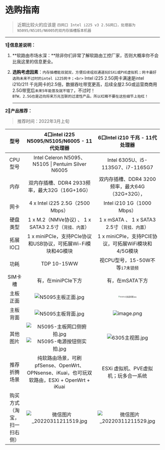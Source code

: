 # 选购指南

> 近期比较火的应该是 `四网口 Intel i225 v3 2.5G网口，处理器为N5095/N5105/N6005的双内存插槽版本机器`

<hr>

**1⃣️信息差说明：**

1. **软路由市场水深：**除非你们非常了解软路由工控厂家，否则大概率你不会比我这里的信息更全。

   

3. **选购考虑因素**：`内存插槽能双就双，方便后续组双通道玩ESXi或PVE虚拟机；网卡最好选购未来不过时的intel i225网卡；<br>` Intel i225 2.5G网卡满速是intel i210/211 千兆网卡的2.5倍，数据吞吐带宽更高，后续全屋2.5G或运营商商用2.5G带宽后`未来5年能普及就不错了`，不过时！<br>`BTW，2.5G也是迈向将来万兆互联的过渡性产品，所以杠精不要在这些细节上抬杠！`

   <hr>

**2⃣️产品推荐：**

> 推荐时间：2022年3月上旬

|             型号             |        4口intel i225 N5095/N5105/N6005 -  11代处理器         |               6口Intel i210 千兆 - 11代处理器                |
| :--------------------------: | :----------------------------------------------------------: | :----------------------------------------------------------: |
|           CPU型号            |      Intel Celeron N5095、N5105 \| Pentuim Silver N6005      |              Intel 6305U、i5-1135G7、i7-1165G7               |
|             内存             |        双内存插槽、DDR4 2933频率，最大32G（16G+16G）         |       双内存插槽、DDR4 3200频率，最大64G（32G+32G），        |
|             网卡             |               4 x Intel i225 2.5G（2500 Mbps）               |                 Intel i210 1G（1000  Mbps）                  |
|           硬盘类型           |    1 x M.2（NMVe协议) 、  1 x SATA3 2.5寸（`背挂、内置`）    |        1 x mSATA 、  1 x SATA3 2.5寸（`背挂、内置`）         |
|           拓展IO口           | 1 x miniPCIe，支持PCIe协议和USB协议，可拓展Wi-Fi模块和4G模块 |     1 x miniCPIe，支持PCIE协议，可拓展WiFi模块和4/5G模块     |
|             功耗             |                         TDP 10-15WW                          |               视CPU型号，15-50W不等`i7未锁频`                |
|           SIM卡槽            |                      有，在miniPCIe下方                      |                       有，在mSATA下方                        |
|           主板正面           | ![N5095主板正面.jpg](https://s2.loli.net/2022/03/11/HOIVNEaP7klndX5.jpg) | <img src="https://s2.loli.net/2022/02/07/3UZBSOD7NniIElJ.jpg" alt="6305U主板装机图.jpg" style="zoom: 33%;" /> |
|           主板背面           | ![N5095主板背面.jpg](https://s2.loli.net/2022/03/11/VLhzcyMSsePoj8u.jpg) | ![image.png](https://s2.loli.net/2022/02/07/ILx9TOBaoZHYh1E.png) |
|           其他图片           | ![N5095-主板网口侧俯拍.jpg](https://s2.loli.net/2022/03/11/Os4xbHPDCt21EIJ.jpg)<br />![N5095-电源按钮侧实拍.jpg](https://s2.loli.net/2022/03/11/1qd2Yk7sEISmbf3.jpg) | ![6305主视图.jpg](https://s2.loli.net/2022/03/11/usjABYeUvmnrJfI.jpg) |
|         推荐折腾场景         | 纯软路由场景，可刷pfSense、OpenWrt、OPNsense、iKuai，也可玩双软路由，ESXi + OpenWrt + iKuai |             ESXi 虚拟机、PVE虚拟机；玩多合一系统             |
| 购买方式（淘宝，扫一扫右侧） | ![微信图片_20220311211519.jpg](https://s2.loli.net/2022/03/11/gaWN4iZjER1p7Mo.jpg) | ![微信图片_20220311211529.jpg](https://s2.loli.net/2022/03/11/qRxbDmkQzvhETMH.jpg) |

